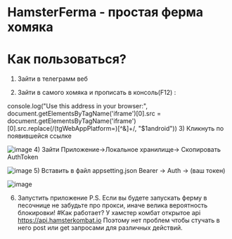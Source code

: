 # HamsterFerma - простая ферма хомяка
# Как пользоваться?
1) Зайти в телеграмм веб
   
2) Зайти в самого хомяка и прописать в консоль(F12) :
   
console.log("Use this address in your browser:", document.getElementsByTagName('iframe')[0].src = document.getElementsByTagName('iframe')[0].src.replace(/(tgWebAppPlatform=)[^&]+/, "$1android"))
3) Кликнуть по появившейся ссылке

![image](https://github.com/Leonid-Vizel/HamsterFerma/assets/90096356/e7de8585-30e3-4eb6-966a-9590829ddc44)
4) Зайти Приложение->Локальное хранилище-> Скопировать AuthToken

![image](https://github.com/Leonid-Vizel/HamsterFerma/assets/90096356/ad899c7a-c715-4f83-a31c-3abc7fd8a11d)
5) Вставить в файл appsetting.json Bearer -> Auth -> (ваш токен)
   
![image](https://github.com/Leonid-Vizel/HamsterFerma/assets/90096356/cf1e05a7-7606-437b-81b0-34a1385be5d1)

6) Запустить приложение
   P.S. Если вы будете запускать ферму в песочнице не забудьте про прокси, иначе велика вероятность блокировки!
#Как работает?
У хамстер комбат открытое api
https://api.hamsterkombat.io
Поэтому нет проблем чтобы стучать в него post или get запросами для различных действий.
